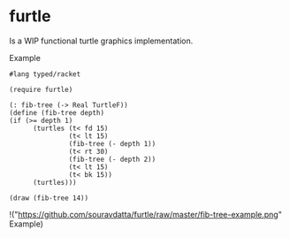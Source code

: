 furtle
======

Is a WIP functional turtle graphics implementation.

Example

    #lang typed/racket
    
    (require furtle)
    
    (: fib-tree (-> Real TurtleF))
    (define (fib-tree depth)
    (if (>= depth 1)
          (turtles (t< fd 15)
                   (t< lt 15)
                   (fib-tree (- depth 1))
                   (t< rt 30)
                   (fib-tree (- depth 2))
                   (t< lt 15)
                   (t< bk 15))
          (turtles)))
    
    (draw (fib-tree 14))
   
!("https://github.com/souravdatta/furtle/raw/master/fib-tree-example.png"  Example)

